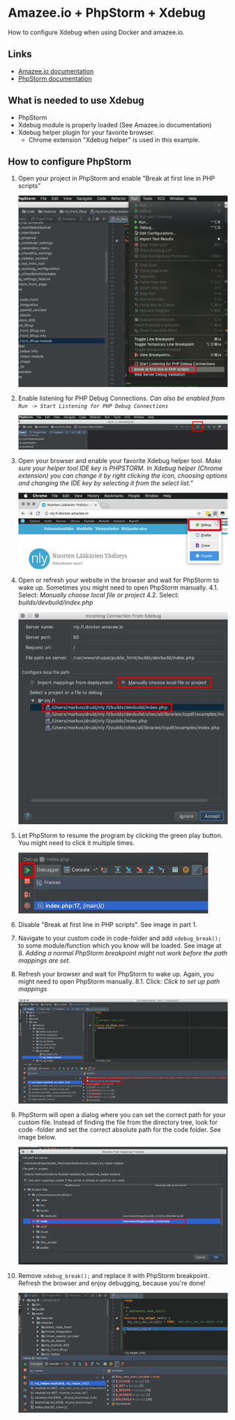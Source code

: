 # Amazee.io + PhpStorm + Xdebug

How to configure Xdebug when using Docker and amazee.io.

## Links

- [Amazee.io documentation](https://docs.amazee.io/tools/xdebug.html#xdebug)
- [PhpStorm documentation](https://confluence.jetbrains.com/display/PhpStorm/Zero-configuration+Web+Application+Debugging+with+Xdebug+and+PhpStorm)

## What is needed to use Xdebug

- PhpStorm
- Xdebug module is properly loaded (See Amazee.io documentation)
- Xdebug helper plugin for your favorite browser.
    - Chrome extension "Xdebug helper" is used in this example.

## How to configure PhpStorm

1. Open your project in PhpStorm and enable "Break at first line in PHP scripts"

    ![Break at first line in PHP scripts](../media/xdebug-1.jpg)

2. Enable listening for PHP Debug Connections.
_Can also be enabled from `Run -> Start Listening for PHP Debug Connections`_

    ![Start listening for PHP Debug Connections](../media/xdebug-2.jpg)

3. Open your browser and enable your favorite Xdebug helper tool.
_Make sure your helper tool IDE key is PHPSTORM._
_In Xdebug helper (Chrome extension) you can change it by right clicking the icon, choosing options and changing the IDE key by selecting it from the select list."_

    ![Enable Xdebug helper tool](../media/xdebug-3.jpg)

4. Open or refresh your website in the browser and wait for PhpStorm to wake up. Sometimes you might need to open PhpStorm manually.
    4.1. Select: *Manually choose local file or project*
    4.2. Select: *builds/devbuild/index.php*

    ![Incoming connection from Xdebug](../media/xdebug-4.jpg)

5. Let PhpStorm to resume the program by clicking the green play button. You might need to click it multiple times.

    ![Resume Program](../media/xdebug-5.jpg)

6. Disable "Break at first line in PHP scripts". See image in part 1.

7. Navigate to your custom code in code-folder and add `xdebug_break();` to some module/function which you know will be loaded. See image at 8.
_Adding a normal PhpStorm breakpoint might not work before the path mappings are set._

8. Refresh your browser and wait for PhpStorm to wake up. Again, you might need to open PhpStorm manually.
     8.1. Click: *Click to set up path mappings*

    ![Setup paths](../media/xdebug-6.jpg)

9. PhpStorm will open a dialog where you can set the correct path for your custom file. Instead of finding the file from the directory tree, look for code -folder and set the correct absolute path for the code folder. See image below.

    ![Add a breakpoint](../media/xdebug-7.jpg)

10. Remove `xdebug_break();` and replace it with PhpStorm breakpoint. Refresh the browser and enjoy debugging, because you're done!

    ![Add a breakpoint](../media/xdebug-8.jpg)
